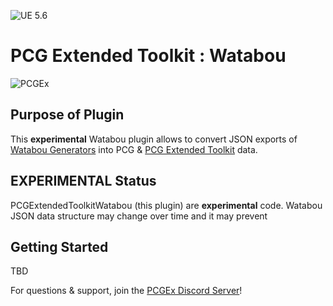 ![UE 5.6](https://img.shields.io/badge/UE-5.6-darkgreen) 
# PCG Extended Toolkit : Watabou

![PCGEx](https://raw.githubusercontent.com/Nebukam/PCGExtendedToolkit/refs/heads/docs/_sources/smol-logo.png)

## Purpose of Plugin

This **experimental** Watabou plugin allows to convert JSON exports of [Watabou Generators](https://watabou.itch.io/) into PCG & [PCG Extended Toolkit](https://nebukan.github.io/PCGExtendedToolkit) data.

## EXPERIMENTAL Status

PCGExtendedToolkitWatabou (this plugin) are **experimental** code. Watabou JSON data structure may change over time and it may prevent

## Getting Started

TBD

For questions & support, join the [PCGEx Discord Server](https://discord.gg/mde2vC5gbE)!

